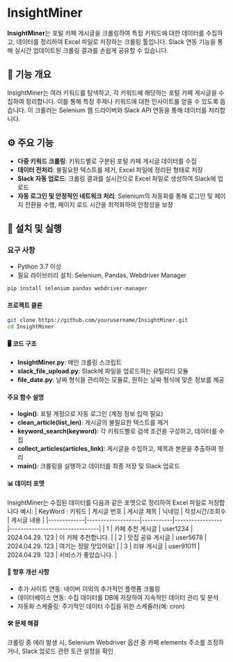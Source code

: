 # InsightMiner

**InsightMiner**는 포털 카페 게시글을 크롤링하여 특정 키워드에 대한 데이터를 수집하고, 데이터를 정리하여 Excel 파일로 저장하는 크롤링 툴입니다. 
Slack 연동 기능을 통해 실시간 업데이트된 크롤링 결과를 손쉽게 공유할 수 있습니다. 

## 🧭 기능 개요

InsightMiner는 여러 키워드를 탐색하고, 각 키워드에 해당하는 포털 카페 게시글을 수집하여 정리합니다. 이를 통해 특정 주제나 키워드에 대한 인사이트를 얻을 수 있도록 돕습니다. 
이 크롤러는 Selenium 웹 드라이버와 Slack API 연동을 통해 데이터를 처리합니다.

## ⚙️ 주요 기능

- **다중 키워드 크롤링**: 키워드별로 구분된 포털 카페 게시글 데이터를 수집
- **데이터 전처리**: 불필요한 텍스트를 제거, Excel 파일에 정리된 형태로 저장
- **Slack 자동 업로드**: 크롤링 결과를 실시간으로 Excel 파일로 생성하여 Slack에 업로드
- **자동 로그인 및 안정적인 네트워크 처리**: Selenium의 자동화를 통해 로그인 및 페이지 전환을 수행, 
  페이지 로드 시간을 최적화하여 안정성을 보장

## 📁 설치 및 실행

### 요구 사항

- Python 3.7 이상
- 필요 라이브러리 설치: Selenium, Pandas, Webdriver Manager

```bash
pip install selenium pandas webdriver-manager
```
#### 프로젝트 클론
```bash
git clone https://github.com/yourusername/InsightMiner.git
cd InsightMiner
```

#### 🖥️ 코드 구조
- **InsightMiner.py**: 메인 크롤링 스크립트
- **slack_file_upload.py**: Slack에 파일을 업로드하는 유틸리티 모듈
- **file_date.py**: 날짜 형식을 관리하는 모듈로, 원하는 날짜 형식에 맞춘 정보를 제공

#### 주요 함수 설명
- **login()**: 포털 계정으로 자동 로그인 (계정 정보 입력 필요)
- **clean_article(list_len)**: 게시글의 불필요한 텍스트를 제거
- **keyword_search(keyword)**: 각 키워드별로 검색 조건을 구성하고, 데이터를 수집
- **collect_articles(articles_link)**: 게시글을 수집하고, 제목과 본문을 추출하여 정리
- **main()**: 크롤링을 실행하고 데이터를 최종 저장 및 Slack 업로드

#### 📊 데이터 포맷

InsightMiner는 수집된 데이터를 다음과 같은 포맷으로 정리하여 Excel 파일로 저장합니다
예시:
| KeyWord : 키워드
| 게시글 번호 | 게시글 제목        | 닉네임    | 작성시간/조회수 | 게시글 내용                    |
|-------------|-------------------|-----------|-----------------|--------------------------------|
| 1           | 카페 추천 게시글   | user1234  | 2024.04.29. 123 | 이 카페 추천합니다.            |
| 2           | 맛집 공유 게시글   | user5678  | 2024.04.29. 123 | 여기는 정말 맛있어요!          |
| 3           | 리뷰 게시글        | user91011 | 2024.04.29. 123 | 서비스가 좋았습니다.           |


#### 🚀 향후 개선 사항
- 추가 사이트 연동: 네이버 이외의 추가적인 플랫폼 크롤링
- 데이터베이스 연동: 수집 데이터를 DB에 저장하여 지속적인 데이터 관리 및 분석
- 자동화 스케줄링: 주기적인 데이터 수집을 위한 스케줄러(예: cron)

#### 🛠️ 문제 해결
크롤링 중 에러 발생 시, Selenium Webdriver 옵션 중 카페 elements 주소를 조정하거나, Slack 업로드 관련 토큰 설정을 확인

